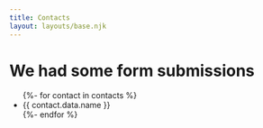 ```yaml
---
title: Contacts
layout: layouts/base.njk
---
```


# We had some form submissions

<ul>
{%- for contact in contacts %}
  <li>{{ contact.data.name }}</li>
{%- endfor %}
</ul>


